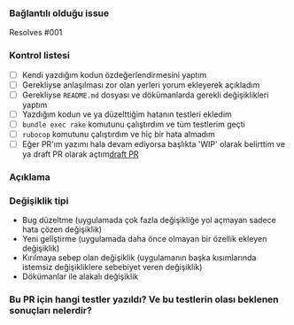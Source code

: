 ### Bağlantılı olduğu issue

Resolves #001 <!--issue numarasını yazınız-->

### Kontrol listesi

* [ ] Kendi yazdığım kodun özdeğerlendirmesini yaptım
* [ ] Gerekliyse anlaşılması zor olan yerleri yorum ekleyerek açıkladım
* [ ] Gerekliyse `README.md` dosyası ve dökümanlarda gerekli değişiklikleri yaptım
* [ ] Yazdığım kodun ve ya düzelttiğim hatanın testleri ekledim
* [ ] `bundle exec rake` komutunu çalıştırdım ve tüm testlerim geçti
* [ ] `rubocop` komutunu çalıştırdım ve hiç bir hata almadım
* [ ] Eğer PR'ım yazımı hala devam ediyorsa başlıkta 'WIP' olarak belirttim ve ya draft PR olarak açtım[draft PR](https://help.github.com/en/github/collaborating-with-issues-and-pull-requests/about-pull-requests#draft-pull-requests)

### Açıklama

<!-- Lütfen yapılan değişiklikleri kısa ve öz bir şekilde açıklayın.
Yaptığınız değişlikteki motivasyonu ve içeriğini de eklemeyi unutmayınız.
Kontrol soruları:
  - Ne değişti ve neden değişti?
  - Hangi alternatifler düşünüldü?
  - Bu çözüm uygulanırken başka şeylerden feragat edildi mi?

Bilmemiz gereken başka şeyler var ise bu kısıma ekleyiniz. -->

### Değişiklik tipi

<!-- Lütfen uymayan tüm başlıkları siliniz. Hiç biri uymuyorsa kendiniz yazınız. -->

* Bug düzeltme (uygulamada çok fazla değişikliğe yol açmayan sadece hata çözen değişiklik)
* Yeni geliştirme (uygulamada daha önce olmayan bir özellik ekleyen değişiklik)
* Kırılmaya sebep olan değişiklik (uygulamanın başka kısımlarında istemsiz değişikliklere sebebiyet veren değişiklik)
* Dökümanlar ile alakalı değişiklik

### Bu PR için hangi testler yazıldı? Ve bu testlerin olası beklenen sonuçları nelerdir?

<!-- Lütfen yazdığınız testleri ve olası sonuçlarını açıklayınız -->